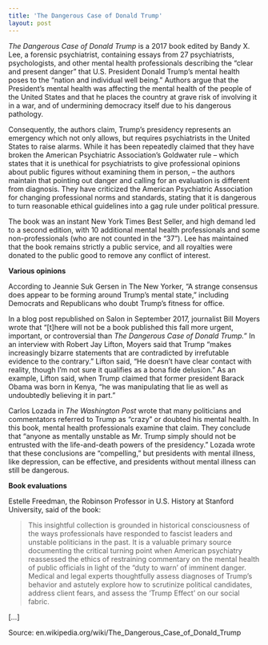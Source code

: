 ```yaml
---
title: 'The Dangerous Case of Donald Trump'
layout: post
---
```


*The Dangerous Case of Donald Trump* is a 2017 book edited by Bandy X. Lee, a forensic psychiatrist, containing essays from 27 psychiatrists, psychologists, and other mental health professionals describing the “clear and present danger” that U.S. President Donald Trump’s mental health poses to the “nation and individual well being.” Authors argue that the President’s mental health was affecting the mental health of the people of the United States and that he places the country at grave risk of involving it in a war, and of undermining democracy itself due to his dangerous pathology.

Consequently, the authors claim, Trump’s presidency represents an emergency which not only allows, but requires psychiatrists in the United States to raise alarms. While it has been repeatedly claimed that they have broken the American Psychiatric Association’s Goldwater rule – which states that it is unethical for psychiatrists to give professional opinions about public figures without examining them in person, – the authors maintain that pointing out danger and calling for an evaluation is different from diagnosis. They have criticized the American Psychiatric Association for changing professional norms and standards, stating that it is dangerous to turn reasonable ethical guidelines into a gag rule under political pressure.

The book was an instant New York Times Best Seller, and high demand led to a second edition, with 10 additional mental health professionals and some non-professionals (who are not counted in the “37”). Lee has maintained that the book remains strictly a public service, and all royalties were donated to the public good to remove any conflict of interest.

**Various opinions**

According to Jeannie Suk Gersen in The New Yorker, “A strange consensus does appear to be forming around Trump’s mental state,” including Democrats and Republicans who doubt Trump’s fitness for office.

In a blog post republished on Salon in September 2017, journalist Bill Moyers wrote that “\[t\]here will not be a book published this fall more urgent, important, or controversial than *The Dangerous Case of Donald Trump.*” In an interview with Robert Jay Lifton, Moyers said that Trump “makes increasingly bizarre statements that are contradicted by irrefutable evidence to the contrary.” Lifton said, “He doesn’t have clear contact with reality, though I’m not sure it qualifies as a bona fide delusion.” As an example, Lifton said, when Trump claimed that former president Barack Obama was born in Kenya, “he was manipulating that lie as well as undoubtedly believing it in part.”

Carlos Lozada in *The Washington Post* wrote that many politicians and commentators referred to Trump as “crazy” or doubted his mental health. In this book, mental health professionals examine that claim. They conclude that “anyone as mentally unstable as Mr. Trump simply should not be entrusted with the life-and-death powers of the presidency.” Lozada wrote that these conclusions are “compelling,” but presidents with mental illness, like depression, can be effective, and presidents without mental illness can still be dangerous.

**Book evaluations**

Estelle Freedman, the Robinson Professor in U.S. History at Stanford University, said of the book:

> This insightful collection is grounded in historical consciousness of the ways professionals have responded to fascist leaders and unstable politicians in the past. It is a valuable primary source documenting the critical turning point when American psychiatry reassessed the ethics of restraining commentary on the mental health of public officials in light of the “duty to warn’ of imminent danger. Medical and legal experts thoughtfully assess diagnoses of Trump’s behavior and astutely explore how to scrutinize political candidates, address client fears, and assess the ‘Trump Effect’ on our social fabric.

\[…\]

Source: en.wikipedia.org/wiki/The\_Dangerous\_Case\_of\_Donald\_Trump